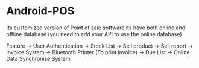 # Android-POS
Its customized version of Point of sale software its have both online and offline database (you need to add your API to use the online database)

Feature
-> User Authentication
-> Stock List
-> Sell product
-> Sell report
-> Invoice System
-> Bluetooth Printer (To print invoice)
-> Due List
-> Online Data Synchronise System
